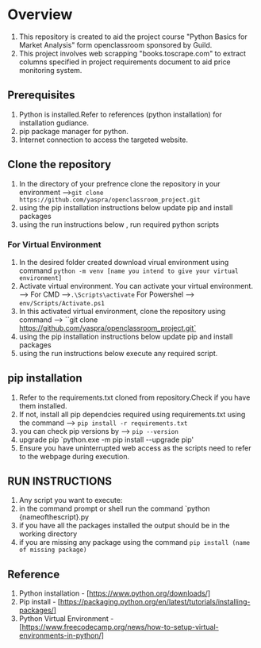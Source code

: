 # Overview
1. This repository is created to aid the project course "Python Basics for Market Analysis" form openclassroom sponsored by Guild.
1. This project involves web scrapping "books.toscrape.com" to extract columns specified in project requirements document to aid price monitoring system.

## Prerequisites
1. Python is installed.Refer to references (python installation) for installation gudiance.
1. pip package manager for python.
1. Internet connection to access the targeted website.

## Clone the repository
1. In the directory of your prefrence clone the repository in your environment -->`git clone https://github.com/yaspra/openclassroom_project.git`
1. using the pip installation instructions below update pip and install packages
1. using the run instructions below , run required python scripts

### For Virtual Environment
1. In the desired folder created download virual environment using command `python -m venv [name you intend to give your virtual environment]`
1. Activate virtual environment. You can activate your virtual environment. --> For CMD -->`.\Scripts\activate` For Powershel --> `env/Scripts/Activate.ps1`
1. In this activated virtual environment, clone the repository using command --> ``git clone https://github.com/yaspra/openclassroom_project.git`
1. using the pip installation instructions below update pip and install packages 
1. using the run instructions below execute any required script.

## pip installation
1. Refer to the requirements.txt cloned from repository.Check if you have them installed.
1. If not, install all pip dependcies required using requirements.txt using the command --> `pip install -r requirements.txt`
1. you can check pip versions by --> `pip --version`
1. upgrade pip `python.exe -m pip install --upgrade pip'
1. Ensure you have uninterrupted web access as the scripts need to refer to the webpage during execution.

## RUN INSTRUCTIONS
1. Any script you want to execute:
2.   in the command prompt or shell run the command `python {nameofthescript}.py 
3.   if you have all the packages installed the output should be in the working directory
4.   if you are missing any package using the command `pip install (name of missing package)`

## Reference
1. Python installation - [https://www.python.org/downloads/]
1. Pip install - [https://packaging.python.org/en/latest/tutorials/installing-packages/]
1. Python Virtual Environment - [https://www.freecodecamp.org/news/how-to-setup-virtual-environments-in-python/]

